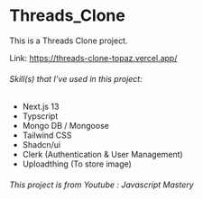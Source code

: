 # Threads_Clone

This is a Threads Clone project.

Link: https://threads-clone-topaz.vercel.app/

###### Skill(s) that I've used in this project:
- Next.js 13
- Typscript
- Mongo DB / Mongoose
- Tailwind CSS
- Shadcn/ui
- Clerk (Authentication & User Management)
- Uploadthing (To store image)

###### This project is from Youtube : Javascript Mastery
